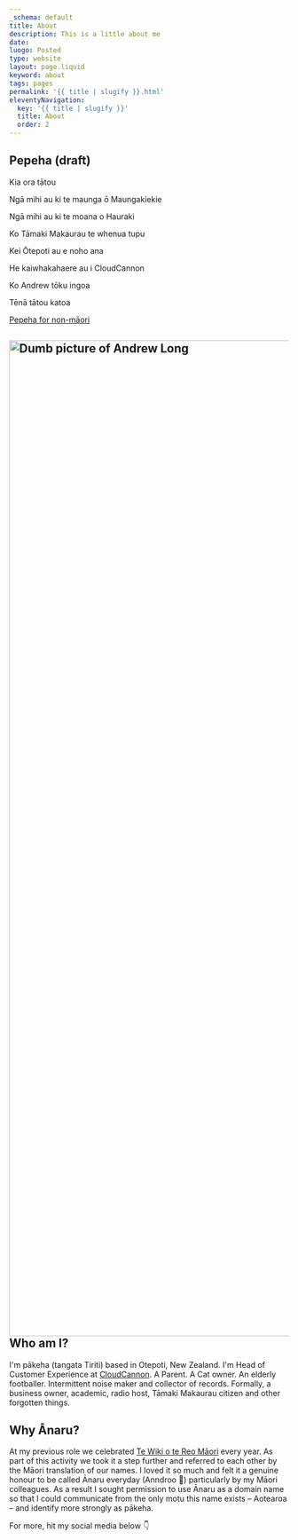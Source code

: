 ```yaml
---
_schema: default
title: About
description: This is a little about me
date:
luogo: Posted
type: website
layout: page.liquid
keyword: about
tags: pages
permalink: '{{ title | slugify }}.html'
eleventyNavigation:
  key: '{{ title | slugify }}'
  title: About
  order: 2
---
```

## Pepeha (draft)

Kia ora tātou

Ngā mihi au ki te maunga ō Maungakiekie

<p class="p1">Ngā mihi au ki te moana o Hauraki</p>

Ko Tāmaki Makaurau te whenua tupu

<p class="p1">Kei Ōtepoti au e noho ana</p>

He kaiwhakahaere au i CloudCannon

Ko Andrew tōku ingoa

<p class="p1">Tēnā tātou katoa</p>

<a href="https://e-tangata.co.nz/reflections/pepeha-for-non-maori/" title="Find out more about pepeha for non-māori." target="_blank" rel="noopener">Pepeha for non-māori</a>

## <img src="/img/me-sideon.PNG" alt="Dumb picture of Andrew Long" title="This is me relatively recently" height="1795" width="2346" />Who am I?

I'm pākeha (tangata Tiriti) based in Otepoti, New Zealand. I'm Head of Customer Experience at <a href="https://cloudcannon.com" target="_blank" rel="noopener">CloudCannon</a>. A Parent. A Cat owner. An elderly footballer. Intermittent noise maker and collector of records. Formally, a business owner, academic, radio host, Tāmaki Makaurau citizen and other forgotten things.​​​​​

## Why Ānaru?

At my previous role we celebrated <a href="https://www.reomaori.co.nz/te-wiki-o-te-reo-maori-2022" target="_blank" rel="noopener">Te Wiki o te Reo Māori</a> every year. As part of this activity we took it a step further and referred to each other by the Māori translation of our names. I loved it so much and felt it a genuine honour to be called Ānaru everyday (Anndroo 😬) particularly by my Māori colleagues. As a result I sought permission to use Ānaru as a domain name so that I could communicate from the only motu this name exists – Aotearoa – and identify more strongly as pākeha.

For more, hit my social media below 👇